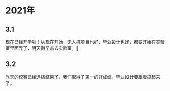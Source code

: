 # 2021年

## 3.1

现在已经开学啦！从现在开始，无人机项目也好，毕业设计也好，都要开始在实验室里面弄了，明天得早点去实验室。:large_blue_diamond:

## 3.2

昨天的校赛已经选拔结束了，我们取得了第一的好成绩。毕业设计要跟着搞起来了。